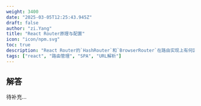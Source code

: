 ```yaml
---
weight: 3400
date: "2025-03-05T12:25:43.945Z"
draft: false
author: "zi.Yang"
title: "React Router原理与配置"
icon: "icon/npm.svg"
toc: true
description: "React Router的`HashRouter`和`BrowserRouter`在路由实现上有何区别？如何配置动态路由（如`/user/:id`）并获取参数？请说明`useParams`钩子的作用？"
tags: ["react", "路由管理", "SPA", "URL解析"]
---
```


## 解答

待补充...
